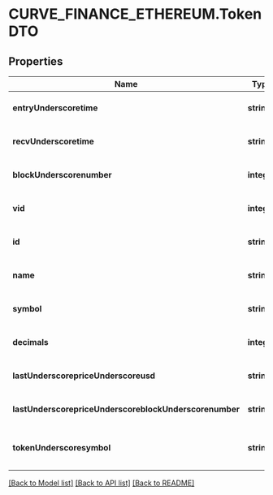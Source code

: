 # CURVE_FINANCE_ETHEREUM.TokenDTO

## Properties
Name | Type | Description | Notes
------------ | ------------- | ------------- | -------------
**entryUnderscoretime** | **string** |  | [optional] [default to null]
**recvUnderscoretime** | **string** |  | [optional] [default to null]
**blockUnderscorenumber** | **integer** |  | [optional] [default to null]
**vid** | **integer** |  | [optional] [default to null]
**id** | **string** |  | [optional] [default to null]
**name** | **string** |  | [optional] [default to null]
**symbol** | **string** |  | [optional] [default to null]
**decimals** | **integer** |  | [optional] [default to null]
**lastUnderscorepriceUnderscoreusd** | **string** |  | [optional] [default to null]
**lastUnderscorepriceUnderscoreblockUnderscorenumber** | **string** |  | [optional] [default to null]
**tokenUnderscoresymbol** | **string** |  | [optional] [readonly] [default to null]

[[Back to Model list]](../README.md#documentation-for-models) [[Back to API list]](../README.md#documentation-for-api-endpoints) [[Back to README]](../README.md)


